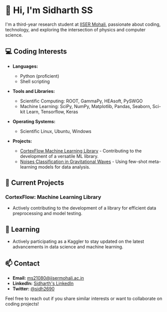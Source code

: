 # 👋 Hi, I'm Sidharth SS

I'm a third-year research student at [IISER Mohali](http://www.iisermohali.ac.in/), passionate about coding, technology, and exploring the intersection of physics and computer science.

## 💻 Coding Interests

- **Languages:**
  - Python (proficient)
  - Shell scripting

- **Tools and Libraries:**
  - Scientific Computing: ROOT, GammaPy, HEAsoft, PySWGO
  - Machine Learning: SciPy, NumPy, Matplotlib, Pandas, Seaborn, Sci-kit Learn, Tensorflow, Keras

- **Operating Systems:**
  - Scientific Linux, Ubuntu, Windows

- **Projects:**
  - [CortexFlow Machine Learning Library](#) - Contributing to the development of a versatile ML library.
  - [Noises Classification in Gravitational Waves](#) - Using few-shot meta-learning models for data analysis.

## 🚀 Current Projects
### CortexFlow: Machine Learning Library
- Actively contributing to the development of a library for efficient data preprocessing and model testing.

## 🌱 Learning
- Actively participating as a Kaggler to stay updated on the latest advancements in data science and machine learning.

## 📫 Contact
- **Email:** ms21080@iisermohali.ac.in
- **LinkedIn:** [Sidharth's LinkedIn](https://www.linkedin.com/in/sidh2690/)
- **Twitter:** [@sidh2690](https://twitter.com/sidh2690)

Feel free to reach out if you share similar interests or want to collaborate on coding projects!
